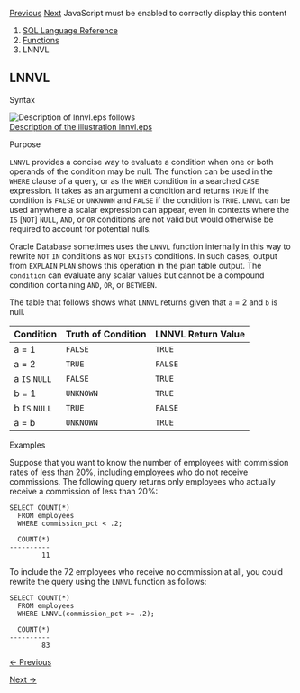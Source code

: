 [Previous](LN.md) [Next](LOCALTIMESTAMP.md) JavaScript must be enabled to
correctly display this content

  1. [SQL Language Reference ](index.md)
  2. [Functions](Functions.md)
  3. LNNVL 

## LNNVL

Syntax

![Description of lnnvl.eps
follows](https://docs.oracle.com/en/database/oracle/oracle-database/23/sqlrf/img/lnnvl.gif)  
[Description of the illustration lnnvl.eps](img_text/lnnvl.md)

Purpose

`LNNVL` provides a concise way to evaluate a condition when one or both
operands of the condition may be null. The function can be used in the `WHERE`
clause of a query, or as the `WHEN` condition in a searched `CASE` expression.
It takes as an argument a condition and returns `TRUE` if the condition is
`FALSE` or `UNKNOWN` and `FALSE` if the condition is `TRUE`. `LNNVL` can be
used anywhere a scalar expression can appear, even in contexts where the `IS`
[`NOT`] `NULL`, `AND`, or `OR` conditions are not valid but would otherwise be
required to account for potential nulls.

Oracle Database sometimes uses the `LNNVL` function internally in this way to
rewrite `NOT` `IN` conditions as `NOT` `EXISTS` conditions. In such cases,
output from `EXPLAIN` `PLAN` shows this operation in the plan table output.
The `condition` can evaluate any scalar values but cannot be a compound
condition containing `AND`, `OR`, or `BETWEEN`.

The table that follows shows what `LNNVL` returns given that `a` = 2 and `b`
is null.

Condition | Truth of Condition | LNNVL Return Value  
---|---|---  
a = 1 |  `FALSE` |  `TRUE`  
a = 2 |  `TRUE` |  `FALSE`  
a `IS` `NULL` |  `FALSE` |  `TRUE`  
b = 1 |  `UNKNOWN` |  `TRUE`  
b `IS` `NULL` |  `TRUE` |  `FALSE`  
a = b |  `UNKNOWN` |  `TRUE`  
  
Examples

Suppose that you want to know the number of employees with commission rates of
less than 20%, including employees who do not receive commissions. The
following query returns only employees who actually receive a commission of
less than 20%:

    
    
    SELECT COUNT(*)
      FROM employees
      WHERE commission_pct < .2;
    
      COUNT(*)
    ----------
            11
    

To include the 72 employees who receive no commission at all, you could
rewrite the query using the `LNNVL` function as follows:

    
    
    SELECT COUNT(*)
      FROM employees
      WHERE LNNVL(commission_pct >= .2);
    
      COUNT(*)
    ----------
            83


[← Previous](LN.md)

[Next →](LOCALTIMESTAMP.md)
